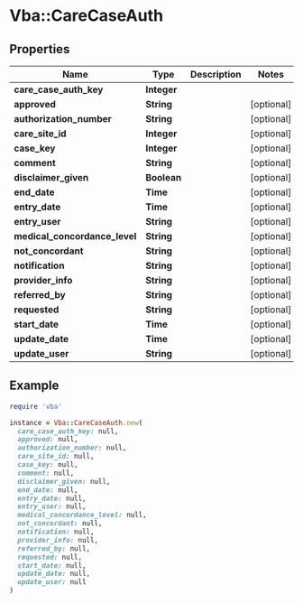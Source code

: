 # Vba::CareCaseAuth

## Properties

| Name | Type | Description | Notes |
| ---- | ---- | ----------- | ----- |
| **care_case_auth_key** | **Integer** |  |  |
| **approved** | **String** |  | [optional] |
| **authorization_number** | **String** |  | [optional] |
| **care_site_id** | **Integer** |  | [optional] |
| **case_key** | **Integer** |  | [optional] |
| **comment** | **String** |  | [optional] |
| **disclaimer_given** | **Boolean** |  | [optional] |
| **end_date** | **Time** |  | [optional] |
| **entry_date** | **Time** |  | [optional] |
| **entry_user** | **String** |  | [optional] |
| **medical_concordance_level** | **String** |  | [optional] |
| **not_concordant** | **String** |  | [optional] |
| **notification** | **String** |  | [optional] |
| **provider_info** | **String** |  | [optional] |
| **referred_by** | **String** |  | [optional] |
| **requested** | **String** |  | [optional] |
| **start_date** | **Time** |  | [optional] |
| **update_date** | **Time** |  | [optional] |
| **update_user** | **String** |  | [optional] |

## Example

```ruby
require 'vba'

instance = Vba::CareCaseAuth.new(
  care_case_auth_key: null,
  approved: null,
  authorization_number: null,
  care_site_id: null,
  case_key: null,
  comment: null,
  disclaimer_given: null,
  end_date: null,
  entry_date: null,
  entry_user: null,
  medical_concordance_level: null,
  not_concordant: null,
  notification: null,
  provider_info: null,
  referred_by: null,
  requested: null,
  start_date: null,
  update_date: null,
  update_user: null
)
```

